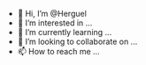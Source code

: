 - 👋 Hi, I’m @Herguel
- 👀 I’m interested in ...
- 🌱 I’m currently learning ...
- 💞️ I’m looking to collaborate on ...
- 📫 How to reach me ...

<!---
Herguel/Herguel is a ✨ special ✨ repository because its `README.md` (this file) appears on your GitHub profile.
You can click the Preview link to take a look at your changes.
--->
